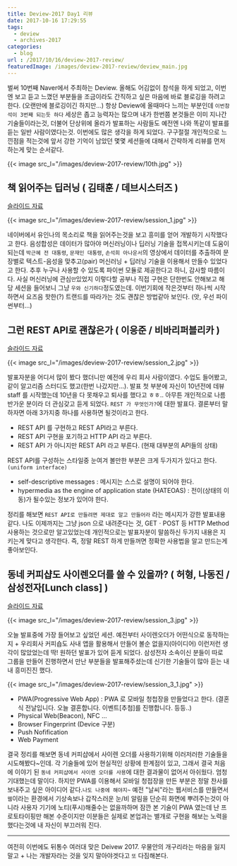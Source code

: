 ```yaml
---
title: Deview-2017 Day1 리뷰
date: 2017-10-16 17:29:55
tags: 
  - deview
  - archives-2017
categories: 
  - blog  
url : /2017/10/16/deview-2017-review/
featuredImage: /images/deview-2017-review/deview_main.jpg
---
```

벌써 10번째 Naver에서 주최하는 Deview. 올해도 어김없이 참석을 하게 되었고, 이번엔 보고 듣고 느꼈던 부분들을 조금이라도 간직하고 싶은 마음에 바로 블로깅을 하려고 한다. (오랜만에 블로깅이긴 하지만...)<!-- more -->
항상 Deview에 올때마다 느끼는 부분인데 `이번참석이 3번째 되는듯 하다` 세상은 좁고 능력자는 많으며 내가 한번쯤 본것들은 이미 지나간 기술들이라는것, 더불어 단상위에 올라가 발표하는 사람들도 예전엔 나와 똑같이 발표를 듣는 일반 사람이였다는것. 이번에도 많은 생각을 하게 되었다. 구구절절 개인적으로 느낀점을 적는것에 앞서 강한 기억이 남았던 몇몇 세션들에 대해서 간략하게 리뷰를 먼저 하는게 맞는 순서같다.

{{< image src_l="/images/deview-2017-review/10th.jpg" >}}


## 책 읽어주는 딥러닝 ( 김태훈 / 데브시스터즈 )
[슬라이드 자료](https://www.slideshare.net/carpedm20/deview-2017-80824162)

{{< image src_l="/images/deview-2017-review/session_1.jpg" >}}


네이버에서 유인나의 목소리로 책을 읽어주는것을 보고 흥미를 얻어 개발하기 시작했다고 한다. 
음성합성은 데이터가 많아야 머신러닝이나 딥러닝 기술을 접목시키는데 도움이 되는데 `박근혜 전 대통령`, `문재인 대통령`, `손석희 아나운서`의 영상에서 데이터를 추출하여 문장별로 텍스트-음성을 맞추고(pair) 머신러닝 + 딥러닝 기술을 이용해서 만들수 있었다고 한다. 추후 누구나 사용할 수 있도록 파이썬 모듈로 제공한다고 하니, 감사할 따름이다. 
사실 머신러닝에 관심`만`있었지 이렇다할 공부나 직접 구현은 단한번도 안해보고 해당 세션을 들어보니 그냥 `우와 신기하다`정도였는데. 이번기회에 작은것부터 하나씩 시작하면서 요즈음 핫한(?) 트랜드를 따라가는 것도 괜찮은 방법같아 보인다. (앗, 우선 파이썬부터...)

## 그런 REST API로 괜찮은가 ( 이응준 / 비바리퍼블리카 )
[슬라이드 자료](http://slides.com/eungjun/rest)

{{< image src_l="/images/deview-2017-review/session_2.jpg" >}}

발표자분을 어디서 많이 봤다 했더니만 예전에 우리 회사 사람이였다. 수업도 들어봤고, 같이 알고리즘 스터디도 했고(한번 나갔지만...). 발표 첫 부분에 자신이 10년전에 데뷰 staff 를 시작했는데 10년을 다 못채우고 퇴사를 했다고 ㅎㅎ.. 아무튼 개인적으로 나름 반가운 분이라 더 관심갖고 듣게 되었다.
`REST 가 무엇인가?`에 대한 발표다. 결론부터 말하자면 아래 3가지중 하나를 사용하면 될것이라고 한다.
- REST API 를 구현하고 REST API라고 부른다.
- REST API 구현을 포기하고 HTTP API 라고 부른다.
- REST API 가 아니지만 REST API 라고 부른다. (현재 대부분의 API들의 상태)

REST API를 구성하는 스타일중 눈여겨 볼만한 부분은 크게 두가지가 있다고 한다. `(uniform interface)`
- self-descriptive messages : 메시지는 스스로 설명이 되어야 한다.
- hypermedia as the engine of application state (HATEOAS) : 전이(상태의 이동)가 될수있는 정보가 있어야 한다.

정리를 해보면 `REST API로 만들려면 제대로 알고 만들어라` 라는 메시지가 강한 발표내용같다. 나도 이제까지는 그냥 json 으로 내려준다는 것, GETㆍPOST 등 HTTP Method 사용하는 것으로만 알고있었는데 개인적으로는 발표자분이 말씀하신 두가지 내용은 지키는게 맞다고 생각한다. 즉, 정말 REST 하게 만들꺼면 정확한 사용법을 알고 만드는게 좋아보인다.

## 동네 커피샵도 사이렌오더를 쓸 수 있을까? ( 허형, 나동진 / 삼성전자[Lunch class] )
[슬라이드 자료](https://www.slideshare.net/deview/123-80843907)

{{< image src_l="/images/deview-2017-review/session_3.jpg" >}}

오늘 발표중에 가장 들어보고 싶었던 세션. 예전부터 사이렌오더가 어떤식으로 동작하는지 + 우리회사 커피숍도 사내 앱을 활용해서 만들어 볼순 없을지(아이디어) 이런저런 생각이 많았었는데 딱! 원하던 발표가 있어 듣게 되었다. 
삼성전자 소속이신 분들이 따로 그룹을 만들어 진행하면서 만난 부분들을 발표해주셨는데 신기한 기술들이 많아 듣는 내내 흥미진진 했다.

{{< image src_l="/images/deview-2017-review/session_3_1.jpg" >}}


- PWA(Progressive Web App) :  PWA 로 모바일 청첩장을 만들었다고 한다. (결혼식 전날입니다. 오늘 결혼합니다. 이벤트[추첨]를 진행합니다. 등등..)
- Physical Web(Beacon), NFC ...
- Browser Fingerprint (Device 구분)
- Push Nofification
- Web Payment

결국 정리를 해보면 동네 커피샵에서 사이렌 오더를 사용하기위해 이러저러한 기술들을 시도해봤다~인데. 각 기술들에 있어 현실적인 상황에 한계점이 있고, 그래서 결국 처음에 이야기 된 `동네 커피샵에서 사이렌 오더를 사용`에 대한 결과물이 없어서 아쉬웠다. 엄청 기대했는데 말이다.
하지만 PWA를 이용해서 모바일 청접장을 만든 부분은 정말 찬사를 보내주고 싶은 아이디어 같다.`나도 나중에 해야지~`
예전 "날씨"라는 웹서비스를 만들면서 `웹`이라는 환경에서 기상속보나 갑작스러운 눈/비 알림을 단순히 화면에 뿌려주는것이 아니라 사용자 기기에 노티(푸시)해줄수는 없을까하며 잠깐 본 기술이 PWA 였는데 난 프로토타이핑만 해본 수준이지만 이분들은 실제로 본업과는 별개로 구현을 해보는 노력을 했다는것에 내 자신이 부끄러워 진다.

--- 

여전히 이번에도 뒤통수 여러대 맞은 Deivew 2017. 우물안의 개구리라는 마음을 잃지 말고 + 나는 개발자라는 것을 잊지 말아야겟다고 `또` 다짐해본다.